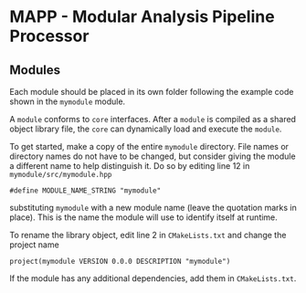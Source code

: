 # MAPP - Modular Analysis Pipeline Processor

## Modules
Each module should be placed in its own folder following the example code shown in the `mymodule` module.

A `module` conforms to `core` interfaces.
After a `module` is compiled as a shared object library file, the `core` can dynamically load and execute the `module`.

To get started, make a copy of the entire `mymodule` directory.
File names or directory names do not have to be changed, but consider giving the module a different name to help distinguish it.
Do so by editing line 12 in `mymodule/src/mymodule.hpp`

    #define MODULE_NAME_STRING "mymodule"

substituting `mymodule` with a new module name (leave the quotation marks in place).
This is the name the module will use to identify itself at runtime.

To rename the library object, edit line 2 in `CMakeLists.txt` and change the project name

    project(mymodule VERSION 0.0.0 DESCRIPTION "mymodule")

If the module has any additional dependencies, add them in `CMakeLists.txt`.
